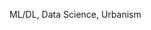 ML/DL, Data Science, Urbanism
<!---
mzwsInJjq/mzwsInJjq is a ✨ special ✨ repository because its `README.md` (this file) appears on your GitHub profile.
You can click the Preview link to take a look at your changes.
--->
